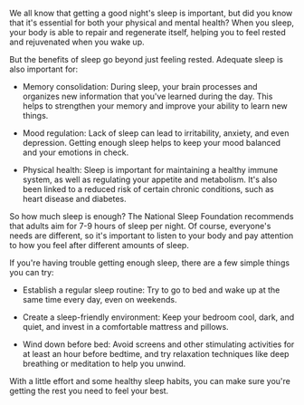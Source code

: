 <!-- 
    Title: The Importance of Sleep
    Author: ChatGPT
    Published: 2023-01-02 12:14
    Categories: Curricula-Gruppe
    Thumbnail: https://images.pexels.com/photos/1028741/pexels-photo-1028741.jpeg?auto=compress&cs=tinysrgb&w=1260&h=750&dpr=2
-->

We all know that getting a good night's sleep is important, but did you know that it's essential for both your physical and mental health? When you sleep, your body is able to repair and regenerate itself, helping you to feel rested and rejuvenated when you wake up.

But the benefits of sleep go beyond just feeling rested. Adequate sleep is also important for:

- Memory consolidation: During sleep, your brain processes and organizes new information that you've learned during the day. This helps to strengthen your memory and improve your ability to learn new things.

- Mood regulation: Lack of sleep can lead to irritability, anxiety, and even depression. Getting enough sleep helps to keep your mood balanced and your emotions in check.

- Physical health: Sleep is important for maintaining a healthy immune system, as well as regulating your appetite and metabolism. It's also been linked to a reduced risk of certain chronic conditions, such as heart disease and diabetes.

So how much sleep is enough? The National Sleep Foundation recommends that adults aim for 7-9 hours of sleep per night. Of course, everyone's needs are different, so it's important to listen to your body and pay attention to how you feel after different amounts of sleep.

If you're having trouble getting enough sleep, there are a few simple things you can try:

- Establish a regular sleep routine: Try to go to bed and wake up at the same time every day, even on weekends.

- Create a sleep-friendly environment: Keep your bedroom cool, dark, and quiet, and invest in a comfortable mattress and pillows.

- Wind down before bed: Avoid screens and other stimulating activities for at least an hour before bedtime, and try relaxation techniques like deep breathing or meditation to help you unwind.

With a little effort and some healthy sleep habits, you can make sure you're getting the rest you need to feel your best.
